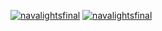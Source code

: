[![navalightsfinal](https://img.youtube.com/vi/8fx0M9WFZVo/0.jpg
)]([https://www.youtube.com/watch?v=YOUTU...](https://www.youtube.com/watch?v=8fx0M9WFZVo))
[![navalightsfinal](https://img.youtube.com/vi/hpDMPJHT1JY/0.jpg
)]([[https://www.youtube.com/watch?v=YOUTU...](https://www.youtube.com/watch?v=hpDMPJHT1JY)](https://www.youtube.com/watch?v=8fx0M9WFZVo))
